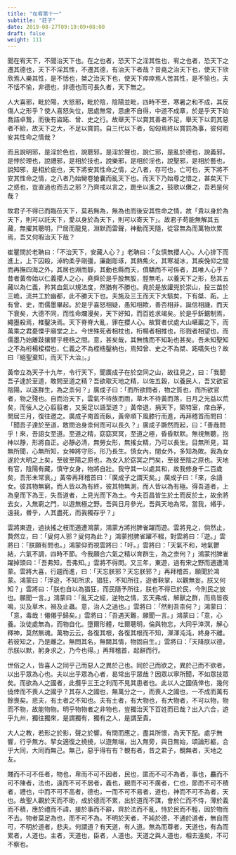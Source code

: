 ```yaml
---
title: "在宥第十一"
subtitle: "莊子"
date: 2019-08-27T09:19:09+08:00
draft: false
weight: 111
---
```




聞在宥天下，不聞治天下也。在之也者，恐天下之淫其性也，宥之也者，恐天下之遷其德也，天下不淫其性，不遷其德，有治天下者哉？昔堯之治天下也，使天下欣欣焉人樂其性，是不恬也，桀之治天下也，使天下瘁瘁焉人苦其性，是不愉也，夫不恬不愉，非德也，非德也而可長久者，天下無之。

人大喜邪，毗於陽，大怒邪，毗於陰，陰陽並毗，四時不至，寒暑之和不成，其反傷人之形乎？使人喜怒失位，居處無常，思慮不自得，中道不成章，於是乎天下始喬詰卓鷙，而後有盜跖、曾、史之行。故舉天下以賞其善者不足，舉天下以罰其惡者不給，故天下之大，不足以賞罰。自三代以下者，匈匈焉終以賞罰為事，彼何暇安其性命之情哉？

而且說明邪，是淫於色也，說聰邪，是淫於聲也，說仁邪，是亂於德也，說義邪，是悖於理也，說禮邪，是相於技也，說樂邪，是相於淫也，說聖邪，是相於藝也，說知邪，是相於疵也，天下將安其性命之情，之八者，存可也，亡可也，天下將不安其性命之情，之八者乃始臠卷獊囊而亂天下也。而天下乃始尊之惜之，甚矣天下之惑也，豈直過也而去之邪？乃齊戒以言之，跪坐以進之，鼓歌以儛之，吾若是何哉？

故君子不得已而臨莅天下，莫若無為，無為也而後安其性命之情，故「貴以身於為天下，則可以託天下，愛以身於為天下，則可以寄天下」。故君子苟能無解其五藏，無擢其聰明，尸居而龍見，淵默而雷聲，神動而天隨，從容無為而萬物炊累焉，吾又何暇治天下哉？

崔瞿問於老聃曰：「<span class="text-secondary">不治天下，安藏人心？</span>」老聃曰：「<span class="text-secondary">女慎無攖人心。人心排下而進上，上下囚殺，淖約柔乎剛彊，廉劌彫琢，其熱焦火，其寒凝冰，其疾俛仰之間而再撫四海之外，其居也淵而靜，其動也縣而天，僨驕而不可係者，其唯人心乎？昔者黃帝始以仁義攖人之心，堯舜於是乎股無胈，脛無毛，以養天下之形，愁其五藏以為仁義，矜其血氣以規法度，然猶有不勝也。堯於是放讙兜於崇山，投三苗於三峗，流共工於幽都，此不勝天下也。夫施及三王而天下大駭矣，下有桀、跖，上有曾、史，而儒墨畢起。於是乎喜怒相疑，愚知相欺，善否相非，誕信相譏，而天下衰矣，大德不同，而性命爛漫矣，天下好知，而百姓求竭矣。於是乎釿鋸制焉，繩墨殺焉，椎鑿決焉。天下脊脊大亂，罪在攖人心。故賢者伏處大山嵁巖之下，而萬乘之君憂慄乎廟堂之上。今世殊死者相枕也，桁楊者相推也，形戮者相望也，而儒墨乃始離跂攘臂乎桎梏之間。意，甚矣哉，其無愧而不知恥也甚矣。吾未知聖知之不為桁楊椄槢也，仁義之不為桎梏鑿枘也，焉知曾、史之不為桀、跖嚆矢也？故曰『絕聖棄知，而天下大治』。</span>」

黃帝立為天子十九年，令行天下，聞廣成子在於空同之山，故往見之，曰：「<span class="text-secondary">我聞吾子達於至道，敢問至道之精？吾欲取天地之精，以佐五穀，以養民人，吾又欲官陰陽，以遂群生，為之柰何？</span>」廣成子曰：「<span class="text-secondary">而所欲問者，物之質也，而所欲官者，物之殘也。自而治天下，雲氣不待族而雨，草木不待黃而落，日月之光益以荒矣，而佞人之心翦翦者，又奚足以語至道？</span>」黃帝退，捐天下，築特室，席白茅，閒居三月，復往邀之。廣成子南首而臥，黃帝順下風膝行而進，再拜稽首而問曰：「<span class="text-secondary">聞吾子達於至道，敢問治身柰何而可以長久？</span>」廣成子蹶然而起，曰：「<span class="text-secondary">善哉問乎！來，吾語女至道。至道之精，窈窈冥冥，至道之極，昏昏默默。無視無聽，抱神以靜，形將自正。必靜必清，無勞女形，無搖女精，乃可以長生。目無所見，耳無所聞，心無所知，女神將守形，形乃長生。慎女內，閉女外，多知為敗。我為女遂於大明之上矣，至彼至陽之原也，為女入於窈冥之門矣，至彼至陰之原也。天地有官，陰陽有藏，慎守女身，物將自壯。我守其一以處其和，故我修身千二百歲矣，吾形未常衰。</span>」黃帝再拜稽首曰：「<span class="text-secondary">廣成子之謂天矣。</span>」廣成子曰：「<span class="text-secondary">來，余語女。彼其物無窮，而人皆以為有終，彼其物無測，而人皆以為有極。得吾道者，上為皇而下為王，失吾道者，上見光而下為土。今夫百昌皆生於土而反於土，故余將去女，入無窮之門，以遊無極之野。吾與日月參光，吾與天地為常。當我，緡乎，遠我，昬乎，人其盡死，而我獨存乎？</span>」

雲將東遊，過扶搖之枝而適遭鴻蒙，鴻蒙方將拊脾雀躍而遊。雲將見之，倘然止，贄然立，曰：「<span class="text-secondary">叟何人邪？叟何為此？</span>」鴻蒙拊脾雀躍不輟，對雲將曰：「<span class="text-secondary">遊。</span>」雲將曰：「<span class="text-secondary">朕願有問也。</span>」鴻蒙仰而視雲將曰：「<span class="text-secondary">吁。</span>」雲將曰：「<span class="text-secondary">天氣不和，地氣鬱結，六氣不調，四時不節。今我願合六氣之精以育群生，為之柰何？</span>」鴻蒙拊脾雀躍掉頭曰：「<span class="text-secondary">吾弗知，吾弗知。</span>」雲將不得問。又三年，東遊，過有宋之野而適遭鴻蒙。雲將大喜，行趨而進，曰：「<span class="text-secondary">天忘朕邪？天忘朕邪？</span>」再拜稽首，願聞於鴻蒙。鴻蒙曰：「<span class="text-secondary">浮遊，不知所求，猖狂，不知所往，遊者鞅掌，以觀無妄。朕又何知？</span>」雲將曰：「<span class="text-secondary">朕也自以為猖狂，而民隨予所往，朕也不得已於民，今則民之放也。願聞一言。</span>」鴻蒙曰：「<span class="text-secondary">亂天之經，逆物之情，玄天弗成，解獸之群，而鳥皆夜鳴，災及草木，禍及止蟲。意，治人之過也。</span>」雲將曰：「<span class="text-secondary">然則吾柰何？</span>」鴻蒙曰：「<span class="text-secondary">意，毒哉！僊僊乎歸矣。</span>」雲將曰：「<span class="text-secondary">吾遇天難，願聞一言。</span>」鴻蒙曰：「<span class="text-secondary">意，心養。汝徒處無為，而物自化。墮爾形體，吐爾聰明，倫與物忘，大同乎涬溟，解心釋神，莫然無魂。萬物云云，各復其根，各復其根而不知，渾渾沌沌，終身不離。若彼知之，乃是離之。無問其名，無闚其情，物固自生。</span>」雲將曰：「<span class="text-secondary">天降朕以德，示朕以默，躬身求之，乃今也得。</span>」再拜稽首，起辭而行。

世俗之人，皆喜人之同乎己而惡人之異於己也。同於己而欲之，異於己而不欲者，以出乎眾為心也。夫以出乎眾為心者，曷常出乎眾哉？因眾以寧所聞，不如眾技眾矣。而欲為人之國者，此攬乎三王之利而不見其患者也。此以人之國僥倖也，幾何僥倖而不喪人之國乎？其存人之國也，無萬分之一，而喪人之國也，一不成而萬有餘喪矣。悲夫，有土者之不知也。夫有土者，有大物也，有大物者，不可以物，物而不物，故能物物。明乎物物者之非物也，豈獨治天下百姓而已哉？出入六合，遊乎九州，獨往獨來，是謂獨有，獨有之人，是謂至貴。

大人之教，若形之於影，聲之於響。有問而應之，盡其所懷，為天下配。處乎無響，行乎無方。挈女適復之撓撓，以遊無端，出入無旁，與日無始，頌論形軀，合乎大同，大同而無己。無己，惡乎得有有？覩有者，昔之君子，覩無者，天地之友。

賤而不可不任者，物也，卑而不可不因者，民也，匿而不可不為者，事也，麤而不可不陳者，法也，遠而不可不居者，義也，親而不可不廣者，仁也，節而不可不積者，禮也，中而不可不高者，德也，一而不可不易者，道也，神而不可不為者，天也。故聖人觀於天而不助，成於德而不累，出於道而不謀，會於仁而不恃，薄於義而不積，應於禮而不諱，接於事而不辭，齊於法而不亂，恃於民而不輕，因於物而不去。物者莫足為也，而不可不為。不明於天者，不純於德，不通於道者，無自而可，不明於道者，悲夫。何謂道？有天道，有人道。無為而尊者，天道也，有為而累者，人道也。主者，天道也，臣者，人道也。天道之與人道也，相去遠矣，不可不察也。